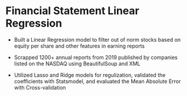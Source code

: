 # Financial Statement Linear Regression

- Built a Linear Regression model to filter out of norm stocks based on equity per share and other features in earning reports

- Scrapped 1200+ annual reports from 2019 published by companies listed on the NASDAQ using BeautifulSoup and XML

- Utilized Lasso and Ridge models for regulization, validated the coefficients with Statsmodel, and evaluated the Mean Absolute Error with Cross-validation 
